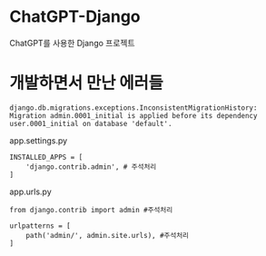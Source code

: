 # ChatGPT-Django
ChatGPT를 사용한 Django 프로젝트

# 개발하면서 만난 에러들
```
django.db.migrations.exceptions.InconsistentMigrationHistory: Migration admin.0001_initial is applied before its dependency user.0001_initial on database 'default'.
```

app.settings.py
```
INSTALLED_APPS = [
    'django.contrib.admin', # 주석처리
]
```

app.urls.py
```
from django.contrib import admin #주석처리

urlpatterns = [
    path('admin/', admin.site.urls), #주석처리
]
```
